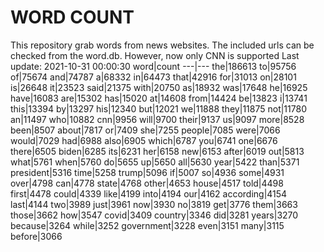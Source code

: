 # WORD COUNT
This repository grab words from news websites. The included urls can be checked from the word.db.
However, now only CNN is supported
Last update: 2021-10-31 00:00:30
word|count
---|---
the|186613
to|95756
of|75674
and|74787
a|68332
in|64473
that|42916
for|31013
on|28101
is|26648
it|23523
said|21375
with|20750
as|18932
was|17648
he|16925
have|16083
are|15302
has|15020
at|14608
from|14424
be|13823
i|13741
this|13394
by|13297
his|12340
but|12021
we|11888
they|11875
not|11780
an|11497
who|10882
cnn|9956
will|9700
their|9137
us|9097
more|8528
been|8507
about|7817
or|7409
she|7255
people|7085
were|7066
would|7029
had|6988
also|6905
which|6787
you|6741
one|6676
there|6505
biden|6285
its|6231
her|6158
new|6153
after|6019
out|5813
what|5761
when|5760
do|5655
up|5650
all|5630
year|5422
than|5371
president|5316
time|5258
trump|5096
if|5007
so|4936
some|4931
over|4798
can|4778
state|4768
other|4653
house|4517
told|4498
first|4478
could|4339
like|4199
into|4194
our|4162
according|4154
last|4144
two|3989
just|3961
now|3930
no|3819
get|3776
them|3663
those|3662
how|3547
covid|3409
country|3346
did|3281
years|3270
because|3264
while|3252
government|3228
even|3151
many|3115
before|3066
